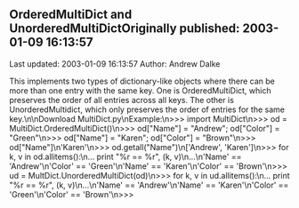 ## OrderedMultiDict and UnorderedMultiDictOriginally published: 2003-01-09 16:13:57 
Last updated: 2003-01-09 16:13:57 
Author: Andrew Dalke 
 
This implements two types of dictionary-like objects where there can be more than one entry with the same key. One is OrderedMultiDict, which preserves the order of all entries across all keys. The other is UnorderedMultidict, which only preserves the order of entries for the same key.\n\nDownload MultiDict.py\nExample:\n>>> import MultiDict\n>>> od = MultiDict.OrderedMultiDict()\n>>> od["Name"] = "Andrew"; od["Color"] = "Green"\n>>> od["Name"] = "Karen"; od["Color"] = "Brown"\n>>> od["Name"]\n'Karen'\n>>> od.getall("Name")\n['Andrew', 'Karen']\n>>> for k, v in od.allitems():\n...     print "%r == %r", (k, v)\n...\n'Name' == 'Andrew'\n'Color' == 'Green'\n'Name' == 'Karen'\n'Color' == 'Brown'\n>>> ud = MultDict.UnorderedMultiDict(od)\n>>> for k, v in ud.allitems():\n...     print "%r == %r", (k, v)\n...\n'Name' == 'Andrew'\n'Name' == 'Karen'\n'Color' == 'Green'\n'Color' == 'Brown'\n>>>